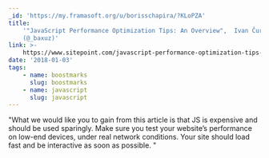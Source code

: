 ```yaml
---
_id: 'https://my.framasoft.org/u/borisschapira/?KLoPZA'
title:
    '"JavaScript Performance Optimization Tips: An Overview",  Ivan Čurić
    (@_baxuz)'
link: >-
    https://www.sitepoint.com/javascript-performance-optimization-tips-an-overview/
date: '2018-01-03'
tags:
    - name: boostmarks
      slug: boostmarks
    - name: javascript
      slug: javascript
---
```


<div class="markdown"><p>&quot;What we would like you to gain from this article is that JS is expensive and should be used sparingly. Make sure you test your website’s performance on low-end devices, under real network conditions. Your site should load fast and be interactive as soon as possible. &quot;
</p></div>
